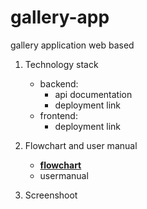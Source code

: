 # gallery-app
gallery application web based

1. Technology stack
    - backend:
        - api documentation
        - deployment link
    - frontend:
        - deployment link

2. Flowchart and user manual
    - [**flowchart**](./screenshoot)
    - usermanual

3. Screenshoot
